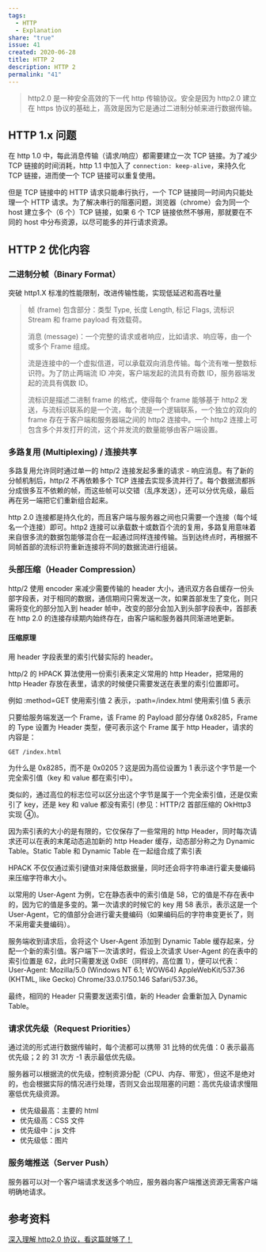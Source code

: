 ```yaml
---  
tags:  
  - HTTP  
  - Explanation  
share: "true"  
issue: 41
created: 2020-06-28
title: HTTP 2
description: HTTP 2
permalink: "41"
---  
```

  
> http2.0 是一种安全高效的下一代 http 传输协议。安全是因为 http2.0 建立在 https 协议的基础上，高效是因为它是通过二进制分帧来进行数据传输。  
  
## HTTP 1.x 问题  
  
在 http 1.0 中，每此消息传输（请求/响应）都需要建立一次 TCP 链接。为了减少 TCP 链接的时间消耗，http 1.1 中加入了 `connection: keep-alive`，来持久化 TCP 链接，进而使一个 TCP 链接可以重复使用。  
  
但是 TCP 链接中的 HTTP 请求只能串行执行，一个 TCP 链接同一时间内只能处理一个 HTTP 请求。为了解决串行的阻塞问题，浏览器（chrome）会为同一个 host 建立多个（6 个）TCP 链接，如果 6 个 TCP 链接依然不够用，那就要在不同的 host 中分布资源，以尽可能多的并行请求资源。  
  
## HTTP 2 优化内容  
  
### 二进制分帧（Binary Format）  
  
突破 http1.X 标准的性能限制，改进传输性能，实现低延迟和高吞吐量  
  
> 帧 (frame) 包含部分：类型 Type, 长度 Length, 标记 Flags, 流标识 Stream 和 frame payload 有效载荷。  
>  
> 消息 (message)：一个完整的请求或者响应，比如请求、响应等，由一个或多个 Frame 组成。  
>  
> 流是连接中的一个虚拟信道，可以承载双向消息传输。每个流有唯一整数标识符。为了防止两端流 ID 冲突，客户端发起的流具有奇数 ID，服务器端发起的流具有偶数 ID。  
>  
> 流标识是描述二进制 frame 的格式，使得每个 frame 能够基于 http2 发送，与流标识联系的是一个流，每个流是一个逻辑联系，一个独立的双向的 frame 存在于客户端和服务器端之间的 http2 连接中。一个 http2 连接上可包含多个并发打开的流，这个并发流的数量能够由客户端设置。  
  
### 多路复用 (Multiplexing) / 连接共享  
  
多路复用允许同时通过单一的 http/2 连接发起多重的请求 - 响应消息。有了新的分帧机制后，http/2 不再依赖多个 TCP 连接去实现多流并行了。每个数据流都拆分成很多互不依赖的帧，而这些帧可以交错（乱序发送），还可以分优先级，最后再在另一端把它们重新组合起来。  
  
http 2.0 连接都是持久化的，而且客户端与服务器之间也只需要一个连接（每个域名一个连接）即可。http2 连接可以承载数十或数百个流的复用，多路复用意味着来自很多流的数据包能够混合在一起通过同样连接传输。当到达终点时，再根据不同帧首部的流标识符重新连接将不同的数据流进行组装。  
  
### 头部压缩（Header Compression）  
  
http/2 使用 encoder 来减少需要传输的 header 大小，通讯双方各自缓存一份头部字段表，对于相同的数据，通信期间只需发送一次，如果首部发生了变化，则只需将变化的部分加入到 header 帧中，改变的部分会加入到头部字段表中，首部表在 http 2.0 的连接存续期内始终存在，由客户端和服务器共同渐进地更新。  
  
#### 压缩原理  
  
用 header 字段表里的索引代替实际的 header。  
  
http/2 的 HPACK 算法使用一份索引表来定义常用的 http Header，把常用的 http Header 存放在表里，请求的时候便只需要发送在表里的索引位置即可。  
  
例如 :method=GET 使用索引值 2 表示，:path=/index.html 使用索引值 5 表示  
  
只要给服务端发送一个 Frame，该 Frame 的 Payload 部分存储 0x8285，Frame 的 Type 设置为 Header 类型，便可表示这个 Frame 属于 http Header，请求的内容是：  
  
```  
GET /index.html  
```  
  
为什么是 0x8285，而不是 0x0205？这是因为高位设置为 1 表示这个字节是一个完全索引值（key 和 value 都在索引中）。  
  
类似的，通过高位的标志位可以区分出这个字节是属于一个完全索引值，还是仅索引了 key，还是 key 和 value 都没有索引 (参见：HTTP/2 首部压缩的 OkHttp3 实现 ④)。  
  
因为索引表的大小的是有限的，它仅保存了一些常用的 http Header，同时每次请求还可以在表的末尾动态追加新的 http Header 缓存，动态部分称之为 Dynamic Table。Static Table 和 Dynamic Table 在一起组合成了索引表  
  
HPACK 不仅仅通过索引键值对来降低数据量，同时还会将字符串进行霍夫曼编码来压缩字符串大小。  
  
以常用的 User-Agent 为例，它在静态表中的索引值是 58，它的值是不存在表中的，因为它的值是多变的。第一次请求的时候它的 key 用 58 表示，表示这是一个 User-Agent，它的值部分会进行霍夫曼编码（如果编码后的字符串变更长了，则不采用霍夫曼编码）。  
  
服务端收到请求后，会将这个 User-Agent 添加到 Dynamic Table 缓存起来，分配一个新的索引值。客户端下一次请求时，假设上次请求 User-Agent 的在表中的索引位置是 62，此时只需要发送 0xBE（同样的，高位置 1），便可以代表：User-Agent: Mozilla/5.0 (Windows NT 6.1; WOW64) AppleWebKit/537.36 (KHTML, like Gecko) Chrome/33.0.1750.146 Safari/537.36。  
  
最终，相同的 Header 只需要发送索引值，新的 Header 会重新加入 Dynamic Table。  
  
### 请求优先级（Request Priorities）  
  
通过流的形式进行数据传输时，每个流都可以携带 31 比特的优先值：0 表示最高优先级；2 的 31 次方 -1 表示最低优先级。  
  
服务器可以根据流的优先级，控制资源分配（CPU、内存、带宽），但这不是绝对的，也会根据实际的情况进行处理，否则又会出现阻塞的问题：高优先级请求慢阻塞低优先级资源。  
  
- 优先级最高：主要的 html  
- 优先级高：CSS 文件  
- 优先级中：js 文件  
- 优先级低：图片  
  
### 服务端推送（Server Push）  
  
服务器可以对一个客户端请求发送多个响应，服务器向客户端推送资源无需客户端明确地请求。  
  
## 参考资料  
  
[深入理解 http2.0 协议，看这篇就够了！](https://mp.weixin.qq.com/s/L6GawHqcay-jhzZaPrSCKA)  
